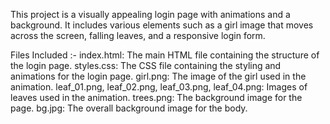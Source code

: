 This project is a visually appealing login page with animations and a background.
It includes various elements such as a girl image that moves across the screen, falling leaves, and a responsive login form.

Files Included :-
index.html: The main HTML file containing the structure of the login page.
styles.css: The CSS file containing the styling and animations for the login page.
girl.png: The image of the girl used in the animation.
leaf_01.png, leaf_02.png, leaf_03.png, leaf_04.png: Images of leaves used in the animation.
trees.png: The background image for the page.
bg.jpg: The overall background image for the body.
